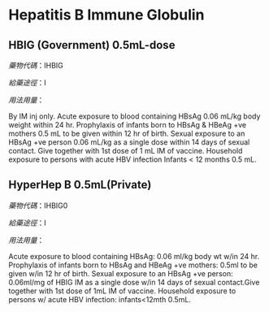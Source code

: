 # Hepatitis B Immune Globulin

## HBIG (Government) 0.5mL-dose

*藥物代碼*：IHBIG

*給藥途徑*：I

*用法用量*：

By IM inj only. Acute exposure to blood containing HBsAg 0.06 mL/kg body weight within 24 hr. Prophylaxis of infants born to HBsAg & HBeAg +ve mothers 0.5 mL to be given within 12 hr of birth. Sexual exposure to an HBsAg +ve person 0.06 mL/kg as a single dose within 14 days of sexual contact. Give together with 1st dose of 1 mL IM of vaccine. Household exposure to persons with acute HBV infection Infants < 12 months 0.5 mL.

## HyperHep B 0.5mL(Private)

*藥物代碼*：IHBIG0

*給藥途徑*：I

*用法用量*：

Acute exposure to blood containing HBsAg: 0.06 ml/kg body wt w/in 24 hr.
Prophylaxis of infants born to HBsAg and HBeAg +ve mothers: 0.5ml to be given w/in 12 hr of birth.
Sexual exposure to an HBsAg +ve person: 0.06ml/mg of HBIG IM as a single dose w/in 14 days of sexual contact.Give together with 1st dose of 1mL IM of vaccine.
Household exposure to persons w/ acute HBV infection: infants<12mth 0.5mL.

